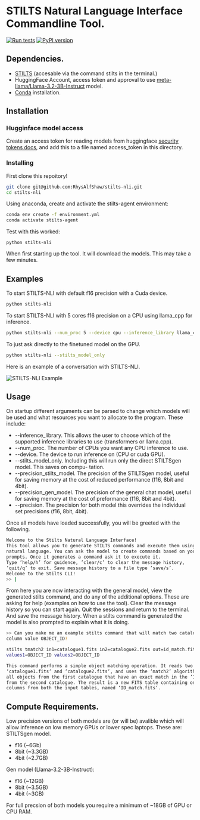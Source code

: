 # STILTS Natural Language Interface Commandline Tool.
[![Run tests](https://github.com/RhysAlfShaw/stilts-nli/actions/workflows/pytest.yml/badge.svg)](https://github.com/RhysAlfShaw/stilts-nli/actions/workflows/pytest.yml)
[![PyPI version](https://badge.fury.io/py/stilts_nli.svg)](https://badge.fury.io/py/stilts_nli)
## Dependencies.
- [STILTS](https://www.star.bris.ac.uk/~mbt/stilts/ "https://www.star.bris.ac.uk/~mbt/stilts/") (accesable via the command stilts in the terminal.) 
- HuggingFace Account, access token and approval to use [meta-llama/Llama-3.2-3B-Instruct](https://huggingface.co/meta-llama/Llama-3.2-3B-Instruct "https://huggingface.co/meta-llama/Llama-3.2-3B-Instruct") model.
- [Conda](https://www.anaconda.com/docs/getting-started/anaconda/install) installation.
## Installation

### Hugginface model access

Create an access token for reading models from huggingface [security tokens docs](https://huggingface.co/docs/hub/security-tokens "https://huggingface.co/docs/hub/security-tokens"), and add this to a file named access_token in this directory.

### Installing

First clone this repoitory!

```bash
git clone git@github.com:RhysAlfShaw/stilts-nli.git
cd stilts-nli
```

Using anaconda, create and activate the stilts-agent environment:

```bash
conda env create -f environment.yml
conda activate stilts-agent
```

Test with this worked:

```
python stilts-nli
```

When first starting up the tool. It will download the models. This may take a few minutes.

## Examples

To start STILTS-NLI with default f16 precision with a Cuda device.

```bash
python stilts-nli
```

To start STILTS-NLI with 5 cores f16 precision on a CPU using llama_cpp for inference.

```bash
python stilts-nli --num_proc 5 --device cpu --inference_library llama_cpp
```

To just ask directly to the finetuned model on the GPU.

```bash
python stilts-nli --stilts_model_only 
```

Here is an example of a conversation with STILTS-NLI.

![STILTS-NLI Example](docs/example.png "STILTS-NLI Example")

## Usage

On startup different arguments can be parsed to change which models will be used and what resources you
want to allocate to the program. These include:

* --inference_library. This allows the user to choose which of the supported inference libraries to use
(transformers or llama.cpp).
* --num_proc. The number of CPUs you want any CPU inference to use.
* --device. The device to run inference on (CPU or cuda GPU).
* --stilts_model_only. Including this will run only the direct STILTSgen model. This saves on compu-
tation.
* --precision_stilts_model. The precision of the STILTSgen model, useful for saving memory at the
cost of reduced performance (f16, 8bit and 4bit).
* --precision_gen_model. The precision of the general chat model, useful for saving memory at the cost
of preformance (f16, 8bit and 4bit).
* --precision. The precision for both model this overrides the individual set precisions (f16, 8bit, 4bit).


Once all models have loaded successfully, you will be greeted with the following.
```bash
Welcome to the Stilts Natural Language Interface!
This tool allows you to generate STILTS commands and execute them using a
natural language. You can ask the model to create commands based on your
prompts. Once it generates a command ask it to execute it.
Type ’help/h’ for guidence, ’clear/c’ to clear the message history,
’quit/q’ to exit. Save message history to a file type ’save/s’.
Welcome to the Stilts CLI!
>> |
```

From here you are now interacting with the general model, view the generated stilts command, and do any of
the additional options. These are asking for help (examples on how to use the tool). Clear the message history
so you can start again. Quit the sessions and return to the terminal. And save the message history.
When a stilts command is generated the model is also prompted to explain what it is doing.

```bash
>> Can you make me an example stilts command that will match two catalogues based on the
column value OBJECT_ID?

stilts tmatch2 in1=catalogue1.fits in2=catalogue2.fits out=id_match.fits matcher=exact
values1=OBJECT_ID values2=OBJECT_ID

This command performs a simple object matching operation. It reads two FITS tables,
‘catalogue1.fits‘ and ‘catalogue2.fits‘, and uses the ‘match2‘ algorithm to find
all objects from the first catalogue that have an exact match in the ’ID’ column
from the second catalogue. The result is a new FITS table containing only the ID
columns from both the input tables, named ‘ID_match.fits‘.
```

## Compute Requirements.

Low precision versions of both models are (or will be) avalible which will allow inference on low memory GPUs or lower spec laptops. These are:
STILTSgen model.
- f16 (~6Gb)
- 8bit (~3.3GB)
- 4bit (~2.7GB)

Gen model (Llama-3.2-3B-Instruct):
- f16 (~12GB)
- 8bit (~3.5GB)
- 4bit (~3GB)

For full precsion of both models you require a minimum of ~18GB of GPU or CPU RAM.